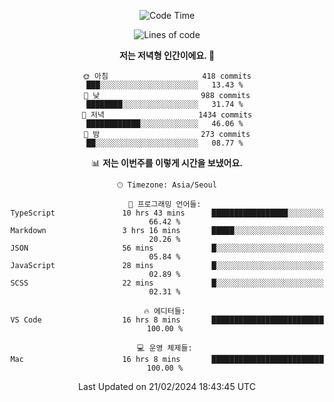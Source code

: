 <div align='center'>
 
<!--START_SECTION:waka-->
![Code Time](http://img.shields.io/badge/Code%20Time-3%2C400%20hrs%2022%20mins-blue)

![Lines of code](https://img.shields.io/badge/%EC%A0%80%EB%8A%94%20%EC%97%AC%ED%83%9C%EA%B9%8C%EC%A7%80%20-1.5%20million%20%EC%A4%84%EC%9D%98%20%EC%BD%94%EB%93%9C%EB%A5%BC%20%EC%9E%91%EC%84%B1%ED%96%88%EC%96%B4%EC%9A%94.-blue)

**저는 저녁형 인간이에요. 🦉** 

```text
🌞 아침                     418 commits         ███░░░░░░░░░░░░░░░░░░░░░░   13.43 % 
🌆 낮　                     988 commits         ████████░░░░░░░░░░░░░░░░░   31.74 % 
🌃 저녁                     1434 commits        ████████████░░░░░░░░░░░░░   46.06 % 
🌙 밤　                     273 commits         ██░░░░░░░░░░░░░░░░░░░░░░░   08.77 % 
```


📊 **저는 이번주를 이렇게 시간을 보냈어요.** 

```text
🕑︎ Timezone: Asia/Seoul

💬 프로그래밍 언어들: 
TypeScript               10 hrs 43 mins      █████████████████░░░░░░░░   66.42 % 
Markdown                 3 hrs 16 mins       █████░░░░░░░░░░░░░░░░░░░░   20.26 % 
JSON                     56 mins             █░░░░░░░░░░░░░░░░░░░░░░░░   05.84 % 
JavaScript               28 mins             █░░░░░░░░░░░░░░░░░░░░░░░░   02.89 % 
SCSS                     22 mins             █░░░░░░░░░░░░░░░░░░░░░░░░   02.31 % 

🔥 에디터들: 
VS Code                  16 hrs 8 mins       █████████████████████████   100.00 % 

💻 운영 체제들: 
Mac                      16 hrs 8 mins       █████████████████████████   100.00 % 
```


 Last Updated on 21/02/2024 18:43:45 UTC
<!--END_SECTION:waka-->
 </div>
<!---
Emewjin/Emewjin is a ✨ special ✨ repository because its `README.md` (this file) appears on your GitHub profile.
You can click the Preview link to take a look at your changes.
--->
